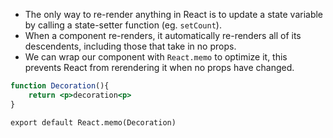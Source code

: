 -   The only way to re-render anything in React is to update a state variable by calling a state-setter function (eg. `setCount`).
-   When a component re-renders, it automatically re-renders all of its descendents, including those that take in no props.
-   We can wrap our component with `React.memo` to optimize it, this prevents React from rerendering it when no props have changed. 
```jsx
function Decoration(){
	return <p>decoration<p>
}

export default React.memo(Decoration)
```